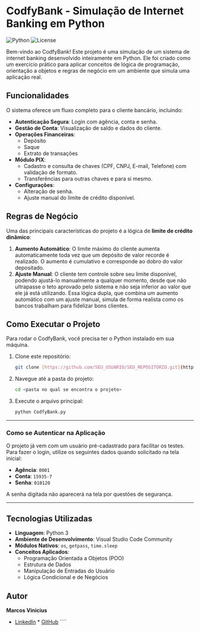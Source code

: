 # CodfyBank - Simulação de Internet Banking em Python

![Python](https://img.shields.io/badge/python-3.11-blue.svg)
![License](https://img.shields.io/badge/license-MIT-green.svg)

Bem-vindo ao CodfyBank! Este projeto é uma simulação de um sistema de internet banking desenvolvido inteiramente em Python. Ele foi criado como um exercício prático para aplicar conceitos de lógica de programação, orientação a objetos e regras de negócio em um ambiente que simula uma aplicação real.

## Funcionalidades

O sistema oferece um fluxo completo para o cliente bancário, incluindo:

* **Autenticação Segura**: Login com agência, conta e senha.
* **Gestão de Conta**: Visualização de saldo e dados do cliente.
* **Operações Financeiras**:
    * Depósito
    * Saque
    * Extrato de transações
* **Módulo PIX**:
    * Cadastro e consulta de chaves (CPF, CNPJ, E-mail, Telefone) com validação de formato.
    * Transferências para outras chaves e para si mesmo.
* **Configurações**:
    * Alteração de senha.
    * Ajuste manual do limite de crédito disponível.

## Regras de Negócio

Uma das principais características do projeto é a lógica de **limite de crédito dinâmico**:

1.  **Aumento Automático**: O limite máximo do cliente aumenta automaticamente toda vez que um depósito de valor recorde é realizado. O aumento é cumulativo e corresponde ao dobro do valor depositado.
2.  **Ajuste Manual**: O cliente tem controle sobre seu limite disponível, podendo ajustá-lo manualmente a qualquer momento, desde que não ultrapasse o teto aprovado pelo sistema e não seja inferior ao valor que ele já está utilizando. Essa lógica dupla, que combina um aumento automático com um ajuste manual, simula de forma realista como os bancos trabalham para fidelizar bons clientes.

## Como Executar o Projeto

Para rodar o CodfyBank, você precisa ter o Python instalado em sua máquina.

1.  Clone este repositório:
    ```bash
    git clone [https://github.com/SEU_USUARIO/SEU_REPOSITORIO.git](https://github.com/SEU_USUARIO/SEU_REPOSITORIO.git)
    ```
2.  Navegue até a pasta do projeto:
    ```bash
    cd <pasta no qual se encontra o projeto>
    ```
3.  Execute o arquivo principal:
    ```bash
    python CodfyBank.py
    ```

---

### **Como se Autenticar na Aplicação**

O projeto já vem com um usuário pré-cadastrado para facilitar os testes. Para fazer o login, utilize os seguintes dados quando solicitado na tela inicial:

* **Agência**: `0001`
* **Conta**: `15935-7`
* **Senha**: `010120`

A senha digitada não aparecerá na tela por questões de segurança.

---

## Tecnologias Utilizadas

* **Linguagem**: Python 3
* **Ambiente de Desenvolvimento**: Visual Studio Code Community
* **Módulos Nativos**: `os`, `getpass`, `time.sleep`
* **Conceitos Aplicados**:
    * Programação Orientada a Objetos (POO)
    * Estrutura de Dados
    * Manipulação de Entradas do Usuário
    * Lógica Condicional e de Negócios

## Autor

**Marcos Vinicius**

* [LinkedIn]([https://www.linkedin.com/in/seu_perfil_linkedin](https://www.linkedin.com/in/marcos-vinicius-muniz-arruda-a38465370)) * [GitHub](https://github.com/marcos-codfy) ````
